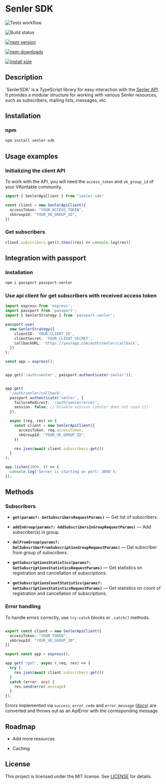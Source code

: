 # Senler SDK
![Tests workflow](https://github.com/Alexey-zaliznuak/senler-sdk/actions/workflows/test.yml/badge.svg)

![Build status](https://github.com/Alexey-zaliznuak/senler-sdk/actions/workflows/publish.yml/badge.svg)

[![npm version](https://img.shields.io/npm/v/senler-sdk.svg?style=flat-square)](https://www.npmjs.org/package/senler-sdk)

[![npm downloads](https://img.shields.io/npm/dm/senler-sdk.svg?style=flat-square)](https://npm-stat.com/charts.html?package=senler-sdk)

[![install size](https://img.shields.io/badge/dynamic/json?url=https://packagephobia.com/v2/api.json?p=senler-sdk&query=$.install.pretty&label=install%20size&style=flat-square)](https://packagephobia.now.sh/result?p=senler-sdk)

## Description
`SenlerSDK' is a TypeScript library for easy interaction with the [Senler API](https://help.senler.ru/senler/dev/api ). It provides a modular structure for working with various Senler resources, such as subscribers, mailing lists, messages, etc.

## Installation

### npm

```bash
npm install senler-sdk
```

## Usage examples

### Initializing the client API

To work with the API, you will need the `access_token` and `vk_group_id` of your VKontakte community.

```typescript
import { SenlerApiClient } from "senler-sdk"

const client = new SenlerApiClient({
  accessToken: "YOUR_ACCESS_TOKEN",
  vkGroupId: "YOUR_VK_GROUP_ID",
})

```
### Get subscribers

```typescript
client.subscribers.get().then((res) => console.log(res))
```

## Integration with passport

### Installation

```bash
npm i passport passport-senler
```

### Use api client for get subscribers with received access token

```typescript
import express from 'express';
import passport from 'passport';
import { SenlerStrategy } from 'passport-senler';

passport.use(
  new SenlerStrategy({
    clientID: 'YOUR_CLIENT_ID',
    clientSecret: 'YOUR_CLIENT_SECRET',
    callbackURL: 'https://yourapp.com/auth/senler/callback',
  })
);

const app = express();


app.get('/auth/senler', passport.authenticate('senler'));


app.get(
  '/auth/senler/callback',
  passport.authenticate('senler', {
    failureRedirect: '/auth/senler/error',
    session: false, // Disable session (senler does not used it)
  }),

  async (req, res) => {
    const client = new SenlerApiClient({
      accessToken: req.accessToken,
      vkGroupId: "YOUR_VK_GROUP_ID",
    })

    res.json(await client.subscribers.get())
  }
);

app.listen(3000, () => {
  console.log('Server is starting on port: 3000');
});
```

## Methods

### Subscribers
- **`get(params?: GetSubscribersRequestParams)`** — Get list of subscribers.

- **`addInGroup(params?: AddSubscribersInGroupRequestParams)`** — Add subscriber(s) in group.

- **`delFromGroup(params?: DelSubscriberFromSubscriptionGroupRequestParams)`** — Del subscriber from group of subscribers.

- **`getSubscriptionsStatistics(params?: GetSubscriptionsStatisticsRequestParams)`** — Get statistics on registration and cancellation of subscriptions.

- **`getSubscriptionsCountStatistics(params?: GetSubscriptionsStatisticsRequestParams)`** — Get statistics on count of registration and cancellation of subscriptions.


### Error handling

To handle errors correctly, use `try-catch` blocks or `.catch()` methods.
```typescript

export const client = new SenlerApiClient({
  accessToken: "YOUR_TOKEN",
  vkGroupId: "YOUR_VK_GROUP_ID",
})

export const app = express();

app.get('/get', async (_req, res) => {
  try {
    res.json(await client.subscribers.get())
  }
  catch (error: any) {
    res.send(error.message)
  }
});
```

Errors implemented via `success`, `error_code` and `error_message` ([docs](https://help.senler.ru/senler/dev/api/vozvrashaemye-oshibki)) are converted and throws out as an ApiError with the corresponding message.


## Roadmap

- Add more resources

- Caching


## License

This project is licensed under the MIT license. See [LICENSE](./LICENSE) for details.
